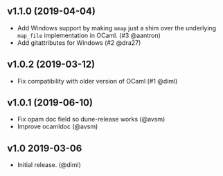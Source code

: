 ## v1.1.0 (2019-04-04)

- Add Windows support by making `mmap` just a shim over
  the underlying `map_file` implementation in OCaml.
  (#3 @aantron)
- Add gitattributes for Windows (#2 @dra27)

## v1.0.2 (2019-03-12)

- Fix compatibility with older version of OCaml (#1 @diml)

## v1.0.1 (2019-06-10)

- Fix opam doc field so dune-release works (@avsm)
- Improve ocamldoc (@avsm)

## v1.0 2019-03-06

- Initial release. (@diml)
